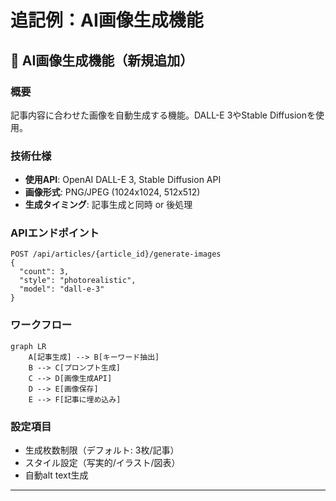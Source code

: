 # 追記例：AI画像生成機能

## 🎨 AI画像生成機能（新規追加）

### 概要
記事内容に合わせた画像を自動生成する機能。DALL-E 3やStable Diffusionを使用。

### 技術仕様
- **使用API**: OpenAI DALL-E 3, Stable Diffusion API
- **画像形式**: PNG/JPEG (1024x1024, 512x512)
- **生成タイミング**: 記事生成と同時 or 後処理

### APIエンドポイント
```http
POST /api/articles/{article_id}/generate-images
{
  "count": 3,
  "style": "photorealistic",
  "model": "dall-e-3"
}
```

### ワークフロー
```mermaid
graph LR
    A[記事生成] --> B[キーワード抽出]
    B --> C[プロンプト生成]
    C --> D[画像生成API]
    D --> E[画像保存]
    E --> F[記事に埋め込み]
```

### 設定項目
- 生成枚数制限（デフォルト: 3枚/記事）
- スタイル設定（写実的/イラスト/図表）
- 自動alt text生成

---